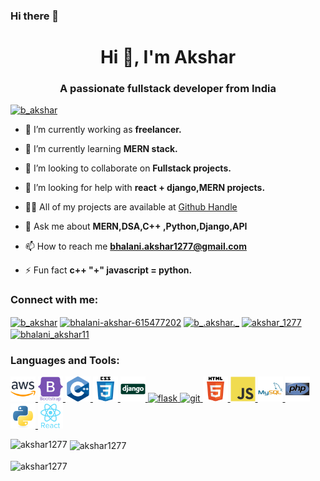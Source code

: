 ### Hi there 👋


<h1 align="center">Hi 👋, I'm Akshar</h1>
<h3 align="center">A passionate fullstack developer from India</h3>

<p align="left"> <a href="https://twitter.com/b_akshar" target="blank"><img src="https://img.shields.io/twitter/follow/b_akshar?logo=twitter&style=for-the-badge" alt="b_akshar" /></a> </p>

- 🔭 I’m currently working as **freelancer.**

- 🌱 I’m currently learning **MERN stack.**

- 👯 I’m looking to collaborate on **Fullstack projects.**

- 🤝 I’m looking for help with **react + django,MERN projects.**

- 👨‍💻 All of my projects are available at <a href="https://github.com/akshar1277">Github Handle</a>

- 💬 Ask me about **MERN,DSA,C++ ,Python,Django,API**

- 📫 How to reach me **bhalani.akshar1277@gmail.com**

- ⚡ Fun fact **c++ "+" javascript = python.**

<h3 align="left">Connect with me:</h3>
<p align="left">
<a href="https://twitter.com/b_akshar" target="blank"><img align="center" src="https://raw.githubusercontent.com/rahuldkjain/github-profile-readme-generator/master/src/images/icons/Social/twitter.svg" alt="b_akshar" height="30" width="40" /></a>
<a href="https://linkedin.com/in/akshar-bhalani1277" target="blank"><img align="center" src="https://raw.githubusercontent.com/rahuldkjain/github-profile-readme-generator/master/src/images/icons/Social/linked-in-alt.svg" alt="bhalani-akshar-615477202" height="30" width="40" /></a>
<a href="https://instagram.com/b_.akshar._" target="blank"><img align="center" src="https://raw.githubusercontent.com/rahuldkjain/github-profile-readme-generator/master/src/images/icons/Social/instagram.svg" alt="b_.akshar._" height="30" width="40" /></a>
<a href="https://www.codechef.com/users/akshar_1277" target="blank"><img align="center" src="https://cdn.jsdelivr.net/npm/simple-icons@3.1.0/icons/codechef.svg" alt="akshar_1277" height="30" width="40" /></a>
<a href="https://www.hackerrank.com/bhalani_akshar11" target="blank"><img align="center" src="https://raw.githubusercontent.com/rahuldkjain/github-profile-readme-generator/master/src/images/icons/Social/hackerrank.svg" alt="bhalani_akshar11" height="30" width="40" /></a>
</p>

<h3 align="left">Languages and Tools:</h3>
<p align="left"> <a href="https://aws.amazon.com" target="_blank" rel="noreferrer"> <img src="https://raw.githubusercontent.com/devicons/devicon/master/icons/amazonwebservices/amazonwebservices-original-wordmark.svg" alt="aws" width="40" height="40"/> </a> <a href="https://getbootstrap.com" target="_blank" rel="noreferrer"> <img src="https://raw.githubusercontent.com/devicons/devicon/master/icons/bootstrap/bootstrap-plain-wordmark.svg" alt="bootstrap" width="40" height="40"/> </a> <a href="https://www.w3schools.com/cpp/" target="_blank" rel="noreferrer"> <img src="https://raw.githubusercontent.com/devicons/devicon/master/icons/cplusplus/cplusplus-original.svg" alt="cplusplus" width="40" height="40"/> </a> <a href="https://www.w3schools.com/css/" target="_blank" rel="noreferrer"> <img src="https://raw.githubusercontent.com/devicons/devicon/master/icons/css3/css3-original-wordmark.svg" alt="css3" width="40" height="40"/> </a> <a href="https://www.djangoproject.com/" target="_blank" rel="noreferrer"> <img src="https://raw.githubusercontent.com/devicons/devicon/master/icons/django/django-original.svg" alt="django" width="40" height="40"/> </a> <a href="https://flask.palletsprojects.com/" target="_blank" rel="noreferrer"> <img src="https://www.vectorlogo.zone/logos/pocoo_flask/pocoo_flask-icon.svg" alt="flask" width="40" height="40"/> </a> <a href="https://git-scm.com/" target="_blank" rel="noreferrer"> <img src="https://www.vectorlogo.zone/logos/git-scm/git-scm-icon.svg" alt="git" width="40" height="40"/> </a> <a href="https://www.w3.org/html/" target="_blank" rel="noreferrer"> <img src="https://raw.githubusercontent.com/devicons/devicon/master/icons/html5/html5-original-wordmark.svg" alt="html5" width="40" height="40"/> </a> <a href="https://developer.mozilla.org/en-US/docs/Web/JavaScript" target="_blank" rel="noreferrer"> <img src="https://raw.githubusercontent.com/devicons/devicon/master/icons/javascript/javascript-original.svg" alt="javascript" width="40" height="40"/> </a> <a href="https://www.mysql.com/" target="_blank" rel="noreferrer"> <img src="https://raw.githubusercontent.com/devicons/devicon/master/icons/mysql/mysql-original-wordmark.svg" alt="mysql" width="40" height="40"/> </a> <a href="https://www.php.net" target="_blank" rel="noreferrer"> <img src="https://raw.githubusercontent.com/devicons/devicon/master/icons/php/php-original.svg" alt="php" width="40" height="40"/> </a> <a href="https://www.python.org" target="_blank" rel="noreferrer"> <img src="https://raw.githubusercontent.com/devicons/devicon/master/icons/python/python-original.svg" alt="python" width="40" height="40"/> </a> <a href="https://reactjs.org/" target="_blank" rel="noreferrer"> <img src="https://raw.githubusercontent.com/devicons/devicon/master/icons/react/react-original-wordmark.svg" alt="react" width="40" height="40"/> </a> </p>

<p><img align="left" src="https://github-readme-stats.vercel.app/api/top-langs?username=akshar1277&show_icons=true&locale=en&layout=compact" alt="akshar1277" /></p>

<p>&nbsp;<img align="center" src="https://github-readme-stats.vercel.app/api?username=akshar1277&show_icons=true&locale=en" alt="akshar1277" /></p>

<p><img align="center" src="https://github-readme-streak-stats.herokuapp.com/?user=akshar1277&" alt="akshar1277" /></p>


